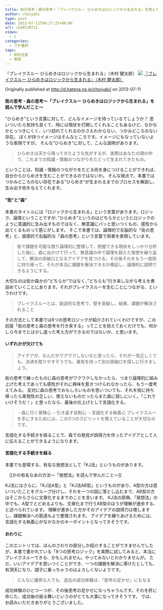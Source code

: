 ```yaml
---
title: 街の思考・森の思考〜「ブレイクスルー ひらめきはロジックから生まれる」を読んで学んだこと〜
author: choiyaki
type: post
date: 2013-07-11T00:27:25+00:00
url: /p20130711
views:
  - 1
categories:
  - プチ書評
tags: 
  - 知的生産
  - 発想
---
```

『ブレイクスルー ひらめきはロジックから生まれる』（木村 健太郎）
[![](https://images-na.ssl-images-amazon.com/images/I/41900%2B3IzuL._SX338_BO1204203200_.jpg)](http://www.amazon.co.jp/exec/obidos/asin/4883352838/choiyaki81-22/)
[『ブレイクスルー ひらめきはロジックから生まれる』（木村 健太郎）](http://www.amazon.co.jp/exec/obidos/asin/4883352838/choiyaki81-22/)

Originally published at http://d.hatena.ne.jp/choiyaki/ on 2013-07-11

#### 街の思考・森の思考〜「ブレイクスルー ひらめきはロジックから生まれる」を読んで学んだこと〜

”ひらめき”という言葉に対して、どんなイメージを持っているでしょうか？
思いついたら気持ち良くて、時には現状を打開してくれることもあるけど、なかなかとっつきにくく、いつ訪れてくれるのかさえわからない、つかみどころのない存在。
ぼくが持つイメージはそんなところです。イメージにもなっていないような表現ですが。
そんな”ひらめき”に対して、こんな説明があります。

> ひらめきは天から降ってきたような気がするが、実際はあなたの頭の中で、これまでの知識・情報のつながりをたどって生まれてきたもの。

ということは、知識・情報のつながりをたどる術を身につけることができれば、自分からひらめきを生むことができるのではないか。
そんな視点で、本書ではつかみどころのない存在である”ひらめき”が生まれるまでのプロセスを解説し、生み出す術を与えてくれます。

#### ”街”と”森”

本書のタイトルには「ロジックから生まれる」という言葉があります。ロジック、論理ということですが、”ひらめき”というのはどちらかというとロジックのように意識的に生み出すものではなく、無意識にパッと思いつくもの、感性から出てくるものって感じがします。
そこで本書では、論理的で左脳的な「街の思考」と、直感的で右脳的な「森の思考」という言葉で両者を表現しています。

> 街で課題を可能な限り論理的に整理して、把握できる現状をしっかり分析した後に、森に出かけて行って、無意識の中で論理を超えた発想を繰り返して、解決の突破口となるアイデアを見つける。その後それをもう一度街に持ち帰って、それが本当に課題を解決できるか検証し、論理的に説明できるようにする。

大切なのは街か森かの”どちらか”ではなく、”どちらも”行き来しながら考えを煮詰めていくことにあります。それがブレイクスルーを生むことにつながる、というわけです。

> ブレイクスルーとは、創造的な思考で、壁を突破し、結果、課題が解決されること

その方法として本書では8つの思考ロジックが紹介されていくわけですが、この前提「街の思考と森の思考を行き来する」ってことを抑えておくだけでも、何かしら今までとは少し違った考え方ができるのではないか、と思います。

#### いずれかが欠けても

> アイデアが、なんだかワクワクしないなと思ったら、それが一見正しくても、決済を取りやすそうでも、勇気を持って別の突破口を探しに行きましょう。

街の思考で練ったものに森の思考がワクワクしなかったら、つまり論理的に組み上げた考えであっても感性がそれに興味を惹きつけられなかったら、もう一度考えてみる。
反対に森の思考でおもしろいものを思いついても、それを街に持ち帰ったら実現性の乏しい、使えないものだったらまた森に探しにいく。「これでいけそうだ！」と思ったなら、最後の仕上げとして言語化する。

> ・森に行く冒険心
> ・引き返す自制心
> ・言語化する執着心
> ブレイクスルーを手にするためには、この3つのスピリットを携えていることが大切なのです。

言語化する手続きを経ることで、森での発見が説得力を伴ったアイデアとして人に伝えることができるようになります。

#### 言語化する手続きを経る

本書でも登場する、有名な発想法として「KJ法」というものがあります。

　[[かの有名なあの方法〜「発想法」を読んで学んだこと〜]]

KJ法にはさらに、「KJ法A型」と「KJ法AB型」というものがあり、A型の方は思いついたことをグループ分けし、それを一つの図に落とし込むまで、AB型の方はそこからさらに文章化するまでのことを言います。
KJ法の原典、「発想法」の中でも、A型でとどめるよりも、文章化まで行うAB型のほうが理解が進歩する、と述べられています。
理解が進歩した方がそのアイデアの説得力は増しますし、課題解決への筋道もより整理されます。
アイデアを練りあげるためには、言語化する執着心がなかなかのキーポイントとなってきそうです。

#### おわりに

このエントリでは、ほんのさわりの部分しか紹介することができませんでしたが、本書で書かれている「8つの思考ロジック」を実際に試してみると、本当にブレイクスルーできる、かもしれません。やってみないとわかりませんが。
ただ、いいアイデアを思いつくことができ、一つの課題を解決に導けたとしても、有頂天になり、調子に乗っちゃうのはよろしくないようです。

> どんなに優秀な人でも、過去の成功体験は、「思考の足かせ」にもなる

成功体験のひとつ一つが、その後思考の足かせになっちゃうんです。それを肝に命じた、成功後の振る舞いというのがとても大事になってきそうです。
では、お読みいただきありがとうございました。